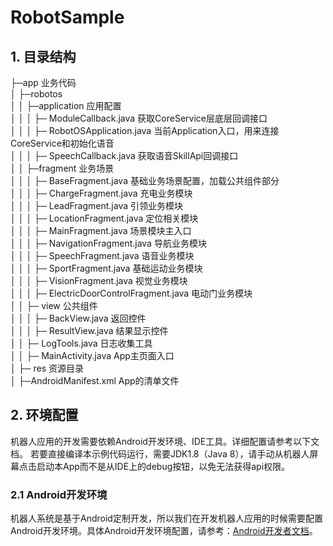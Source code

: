 # RobotSample

## 1. 目录结构


├─app 业务代码  
│  ├─robotos  
│  │  ├─application 应用配置  
│  │  │	    ├─ ModuleCallback.java 获取CoreService层底层回调接口  
│  │  │     ├─ RobotOSApplication.java 当前Application入口，用来连接CoreService和初始化语音  
│  │  │     ├─ SpeechCallback.java 获取语音SkillApi回调接口  
│  │  ├─fragment 业务场景  
│  │  │     ├─ BaseFragment.java 基础业务场景配置，加载公共组件部分  
│  │  │     ├─ ChargeFragment.java 充电业务模块  
│  │  │     ├─ LeadFragment.java 引领业务模块  
│  │  │     ├─ LocationFragment.java 定位相关模块  
│  │  │     ├─ MainFragment.java 场景模块主入口  
│  │  │     ├─ NavigationFragment.java 导航业务模块  
│  │  │     ├─ SpeechFragment.java 语音业务模块  
│  │  │     ├─ SportFragment.java 基础运动业务模块  
│  │  │     ├─ VisionFragment.java 视觉业务模块  
│  │  │     ├─ ElectricDoorControlFragment.java 电动门业务模块  
│  │  ├─ view 公共组件  
│  │  │     ├─ BackView.java 返回控件  
│  │  │     ├─ ResultView.java 结果显示控件  
│  │  ├─ LogTools.java 日志收集工具  
│  │  ├─ MainActivity.java App主页面入口  
│  ├─ res 资源目录  
│  ├─AndroidManifest.xml App的清单文件  


## 2. 环境配置

机器人应用的开发需要依赖Android开发环境、IDE工具。详细配置请参考以下文档。
若要直接编译本示例代码运行，需要JDK1.8（Java 8），请手动从机器人屏幕点击启动本App而不是从IDE上的debug按钮，以免无法获得api权限。

### 2.1 Android开发环境

机器人系统是基于Android定制开发，所以我们在开发机器人应用的时候需要配置Android开发环境。具体Android开发环境配置，请参考：[Android开发者文档](https://developer.android.com/)。
